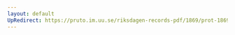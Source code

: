 ```yaml
---
layout: default
UpRedirect: https://pruto.im.uu.se/riksdagen-records-pdf/1869/prot-1869--ak--428.pdf
---
```

